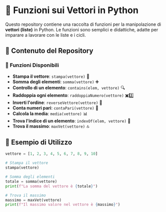 # 📌 Funzioni sui Vettori in Python

Questo repository contiene una raccolta di funzioni per la manipolazione di **vettori (liste)** in Python. Le funzioni sono semplici e didattiche, adatte per imparare a lavorare con le liste e i cicli.

## 📂 Contenuto del Repository

### 🔢 Funzioni Disponibili
- **Stampa il vettore**: `stampa(vettore)` 📄
- **Somma degli elementi**: `somma(vettore)` ➕
- **Controllo di un elemento**: `contains(elem, vettore)` 🔍
- **Raddoppia ogni elemento**: `raddoppiaNumero(vettore)` ✖️2️⃣
- **Inverti l'ordine**: `reverseVettore(vettore)` 🔄
- **Conta numeri pari**: `contaPari(vettore)` 🔢
- **Calcola la media**: `media(vettore)` 📊
- **Trova l'indice di un elemento**: `indexOf(elem, vettore)` 🔎
- **Trova il massimo**: `maxVet(vettore)` 🔝

## 📝 Esempio di Utilizzo

```python
vettore = [1, 2, 3, 4, 5, 6, 7, 8, 9, 10]

# Stampa il vettore
stampa(vettore)

# Somma degli elementi
totale = somma(vettore)
print(f"La somma del vettore è {totale}")

# Trova il massimo
massimo = maxVet(vettore)
print(f"Il massimo valore nel vettore è {massimo}")
```

